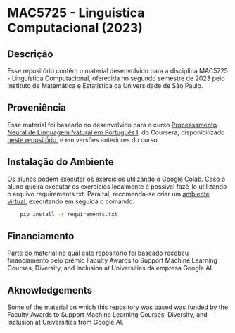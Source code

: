 # MAC5725 - Linguística Computacional (2023)
## Descrição
Esse repositório contém o material desenvolvido para a disciplina MAC5725 - Linguística Computacional, oferecida no segundo semestre de 2023 pelo Instituto de Matemática e Estatística da Universidade de São Paulo.

## Proveniência
Esse material foi baseado no desenvolvido para o curso [Processamento Neural de Linguagem Natural em Português I](https://www.coursera.org/learn/processamento-neural-linguagem-natural-em-portugues-i), do Coursera, disponibilizado [neste repositório](https://github.com/alan-barzilay/NLPortugues), e em versões anteriores do curso.

## Instalação do Ambiente
Os alunos podem executar os exercícios utilizando o [Google Colab](https://colab.research.google.com). Caso o aluno queira executar os exercícios localmente é possível fazê-lo utilizando o arquivo requirements.txt. Para tal, recomenda-se criar um [ambiente virtual](https://docs.python.org/3/library/venv.html), executando em seguida o comando:
```bash
	pip install -r requirements.txt
```

## Financiamento
Parte do material no qual este repositório foi baseado recebeu financiamento pelo prêmio Faculty Awards to Support Machine Learning Courses, Diversity, and Inclusion at Universities da empresa Google AI.

## Aknowledgements
Some of the material on which this repository was based was funded by the Faculty Awards to Support Machine Learning Courses, Diversity, and Inclusion at Universities from Google AI.

